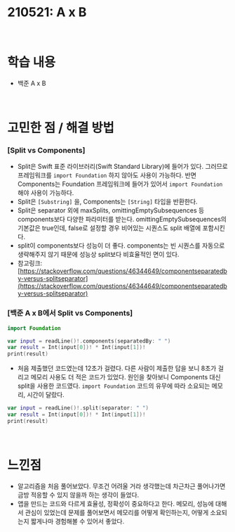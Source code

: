 # 210521: A x B

<br>

# 학습 내용

- 백준 A x B

<br>

# 고민한 점 / 해결 방법

### [Split  vs Components]

- Split은 Swift 표준 라이브러리(Swift Standard Library)에 들어가 있다. 그러므로 프레임워크를 `import Foundation` 하지 않아도 사용이 가능하다. 반면 Components는 Foundation 프레임워크에 들어가 있어서 `import Foundation` 해야 사용이 가능하다.
- Split은 `[Substring]` 을, Components는 `[String]` 타입을 반환한다.
- Split은 separator 외에 maxSplits, omittingEmptySubsequences 등 components보다 다양한 파라미터를 받는다. omittingEmptySubsequences의 기본값은 true인데, false로 설정할 경우 비어있는 시퀀스도 split 배열에 포함시킨다.
- split이 components보다 성능이 더 좋다. components는 빈 시퀀스를 자동으로 생략해주지 않기 때문에 성능상 split보다 비효율적인 면이 있다.
- 참고링크: [https://stackoverflow.com/questions/46344649/componentseparatedby-versus-splitseparator](https://stackoverflow.com/questions/46344649/componentseparatedby-versus-splitseparator)

### [백준 A x B에서 Split  vs Components]

```swift
import Foundation

var input = readLine()!.components(separatedBy: " ")
var result = Int(input[0])! * Int(input[1])!
print(result)
```

- 처음 제출했던 코드였는데 12초가 걸렸다. 다른 사람이 제출한 답을 보니 8초가 걸리고 메모리 사용도 더 적은 코드가 있었다. 원인을 찾아보니 Components 대신 split을 사용한 코드였다. `import Foundation` 코드의 유무에 따라 소요되는 메모리, 시간이 달랐다.

```swift
var input = readLine()!.split(separator: " ")
var result = Int(input[0])! * Int(input[1])!
print(result)
```

<br>

# 느낀점

- 알고리즘을 처음 풀어보았다. 무조건 어려울 거라 생각했는데 차근차근 풀어나가면 금방 적응할 수 있지 않을까 하는 생각이 들었다.
- 앱을 만드는 코드와 다르게 효율성, 정확성이 중요하다고 한다. 메모리, 성능에 대해서 관심이 있었는데 문제를 풀어보면서 메모리를 어떻게 확인하는지, 어떻게 소요되는지 짧게나마 경험해볼 수 있어서 좋았다.
